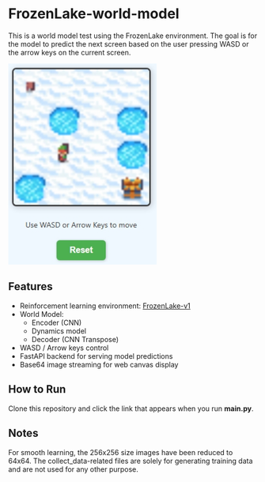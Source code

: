 # FrozenLake-world-model
This is a world model test using the FrozenLake environment. The goal is for the model to predict the next screen based on the user pressing WASD or the arrow keys on the current screen.

<img src="screenshot.jpeg" width="300px" alt="FrozenLake Screenshot">

## Features

- Reinforcement learning environment: [FrozenLake-v1](https://www.gymlibrary.dev/)
- World Model:
  - Encoder (CNN)
  - Dynamics model
  - Decoder (CNN Transpose)
- WASD / Arrow keys control
- FastAPI backend for serving model predictions
- Base64 image streaming for web canvas display

## How to Run
Clone this repository and click the link that appears when you run **main.py**.

## Notes
For smooth learning, the 256x256 size images have been reduced to 64x64. The collect_data-related files are solely for generating training data and are not used for any other purpose.
